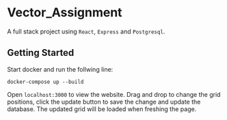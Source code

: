 # Vector_Assignment

A full stack project using `React`, `Express` and `Postgresql`.

## Getting Started
Start docker and run the follwing line:

```
docker-compose up --build
```


Open `localhost:3000` to view the website. Drag and drop to change the grid positions, click the update button to save the change and update the database. The updated grid will be loaded when freshing the page.


